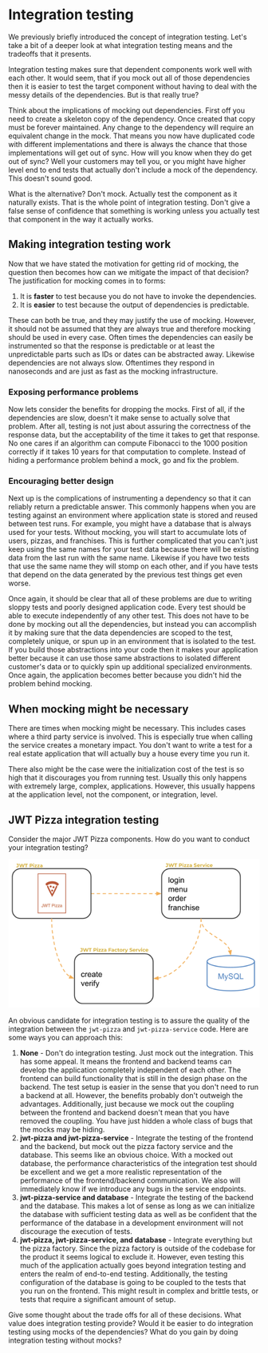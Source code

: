 # Integration testing

We previously briefly introduced the concept of integration testing. Let's take a bit of a deeper look at what integration testing means and the tradeoffs that it presents.

Integration testing makes sure that dependent components work well with each other. It would seem, that if you mock out all of those dependencies then it is easier to test the target component without having to deal with the messy details of the dependencies. But is that really true?

Think about the implications of mocking out dependencies. First off you need to create a skeleton copy of the dependency. Once created that copy must be forever maintained. Any change to the dependency will require an equivalent change in the mock. That means you now have duplicated code with different implementations and there is always the chance that those implementations will get out of sync. How will you know when they do get out of sync? Well your customers may tell you, or you might have higher level end to end tests that actually don't include a mock of the dependency. This doesn't sound good.

What is the alternative? Don't mock. Actually test the component as it naturally exists. That is the whole point of integration testing. Don't give a false sense of confidence that something is working unless you actually test that component in the way it actually works.

## Making integration testing work

Now that we have stated the motivation for getting rid of mocking, the question then becomes how can we mitigate the impact of that decision? The justification for mocking comes in to forms:

1. It is **faster** to test because you do not have to invoke the dependencies.
1. It is **easier** to test because the output of dependencies is predictable.

These can both be true, and they may justify the use of mocking. However, it should not be assumed that they are always true and therefore mocking should be used in every case. Often times the dependencies can easily be instrumented so that the response is predictable or at least the unpredictable parts such as IDs or dates can be abstracted away. Likewise dependencies are not always slow. Oftentimes they respond in nanoseconds and are just as fast as the mocking infrastructure.

### Exposing performance problems

Now lets consider the benefits for dropping the mocks. First of all, if the dependencies are slow, doesn't it make sense to actually solve that problem. After all, testing is not just about assuring the correctness of the response data, but the acceptability of the time it takes to get that response. No one cares if an algorithm can compute Fibonacci to the 1000 position correctly if it takes 10 years for that computation to complete. Instead of hiding a performance problem behind a mock, go and fix the problem.

### Encouraging better design

Next up is the complications of instrumenting a dependency so that it can reliably return a predictable answer. This commonly happens when you are testing against an environment where application state is stored and reused between test runs. For example, you might have a database that is always used for your tests. Without mocking, you will start to accumulate lots of users, pizzas, and franchises. This is further complicated that you can't just keep using the same names for your test data because there will be existing data from the last run with the same name. Likewise if you have two tests that use the same name they will stomp on each other, and if you have tests that depend on the data generated by the previous test things get even worse.

Once again, it should be clear that all of these problems are due to writing sloppy tests and poorly designed application code. Every test should be able to execute independently of any other test. This does not have to be done by mocking out all the dependencies, but instead you can accomplish it by making sure that the data dependencies are scoped to the test, completely unique, or spun up in an environment that is isolated to the test. If you build those abstractions into your code then it makes your application better because it can use those same abstractions to isolated different customer's data or to quickly spin up additional specialized environments. Once again, the application becomes better because you didn't hid the problem behind mocking.

## When mocking might be necessary

There are times when mocking might be necessary. This includes cases where a third party service is involved. This is especially true when calling the service creates a monetary impact. You don't want to write a test for a real estate application that will actually buy a house every time you run it.

There also might be the case were the initialization cost of the test is so high that it discourages you from running test. Usually this only happens with extremely large, complex, applications. However, this usually happens at the application level, not the component, or integration, level.

## JWT Pizza integration testing

Consider the major JWT Pizza components. How do you want to conduct your integration testing?

![component overview](componentOverview.png)

An obvious candidate for integration testing is to assure the quality of the integration between the `jwt-pizza` and `jwt-pizza-service` code. Here are some ways you can approach this:

1. **None** - Don't do integration testing. Just mock out the integration. This has some appeal. It means the frontend and backend teams can develop the application completely independent of each other. The frontend can build functionality that is still in the design phase on the backend. The test setup is easier in the sense that you don't need to run a backend at all. However, the benefits probably don't outweigh the advantages. Additionally, just because we mock out the coupling between the frontend and backend doesn't mean that you have removed the coupling. You have just hidden a whole class of bugs that the mocks may be hiding.
1. **jwt-pizza and jwt-pizza-service** - Integrate the testing of the frontend and the backend, but mock out the pizza factory service and the database. This seems like an obvious choice. With a mocked out database, the performance characteristics of the integration test should be excellent and we get a more realistic representation of the performance of the frontend/backend communication. We also will immediately know if we introduce any bugs in the service endpoints.
1. **jwt-pizza-service and database** - Integrate the testing of the backend and the database. This makes a lot of sense as long as we can initialize the database with sufficient testing data as well as be confident that the performance of the database in a development environment will not discourage the execution of tests.
1. **jwt-pizza, jwt-pizza-service, and database** - Integrate everything but the pizza factory. Since the pizza factory is outside of the codebase for the product it seems logical to exclude it. However, even testing this much of the application actually goes beyond integration testing and enters the realm of end-to-end testing. Additionally, the testing configuration of the database is going to be coupled to the tests that you run on the frontend. This might result in complex and brittle tests, or tests that require a significant amount of setup.

Give some thought about the trade offs for all of these decisions. What value does integration testing provide? Would it be easier to do integration testing using mocks of the dependencies? What do you gain by doing integration testing without mocks?
